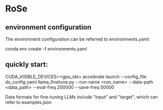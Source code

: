 # RoSe


## environment configuration
The environment configuration can be referred to environments.yaml:

conda env create -f environments.yaml


## quickly start:

CUDA_VISIBLE_DEVICES=&lt;gpu_ids&gt; accelerate launch --config_file ds_config.yaml llama_finetune.py --run-name &lt;run_name&gt; --data-path &lt;data_path&gt; --eval-freq 200000 --save-freq 50000


Data formats for fine-tuning LLMs include "input" and "target", which can refer to examples.json


